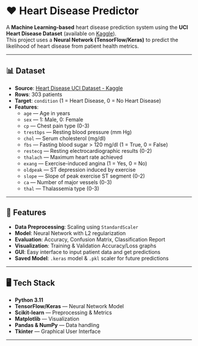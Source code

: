# ❤️ Heart Disease Predictor

A **Machine Learning-based** heart disease prediction system using the **UCI Heart Disease Dataset** (available on [Kaggle](https://www.kaggle.com/datasets/johnsmith88/heart-disease-dataset)).  
This project uses a **Neural Network (TensorFlow/Keras)** to predict the likelihood of heart disease from patient health metrics.

---

## 📊 Dataset
- **Source**: [Heart Disease UCI Dataset - Kaggle](https://www.kaggle.com/datasets/johnsmith88/heart-disease-dataset)
- **Rows**: 303 patients
- **Target**: `condition` (1 = Heart Disease, 0 = No Heart Disease)
- **Features**:
  - `age` — Age in years
  - `sex` — 1: Male, 0: Female
  - `cp` — Chest pain type (0-3)
  - `trestbps` — Resting blood pressure (mm Hg)
  - `chol` — Serum cholesterol (mg/dl)
  - `fbs` — Fasting blood sugar > 120 mg/dl (1 = True, 0 = False)
  - `restecg` — Resting electrocardiographic results (0-2)
  - `thalach` — Maximum heart rate achieved
  - `exang` — Exercise-induced angina (1 = Yes, 0 = No)
  - `oldpeak` — ST depression induced by exercise
  - `slope` — Slope of peak exercise ST segment (0-2)
  - `ca` — Number of major vessels (0-3)
  - `thal` — Thalassemia type (0-3)

---

## 🚀 Features
- **Data Preprocessing**: Scaling using `StandardScaler`
- **Model**: Neural Network with L2 regularization
- **Evaluation**: Accuracy, Confusion Matrix, Classification Report
- **Visualization**: Training & Validation Accuracy/Loss graphs
- **GUI**: Easy interface to input patient data and get predictions
- **Saved Model**: `.keras` model & `.pkl` scaler for future predictions

---

## 🖥 Tech Stack
- **Python 3.11**
- **TensorFlow/Keras** — Neural Network Model
- **Scikit-learn** — Preprocessing & Metrics
- **Matplotlib** — Visualization
- **Pandas & NumPy** — Data handling
- **Tkinter** — Graphical User Interface

---

